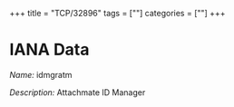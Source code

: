 +++
title = "TCP/32896"
tags = [""]
categories = [""]
+++

# IANA Data

_Name:_ idmgratm

_Description:_ Attachmate ID Manager

